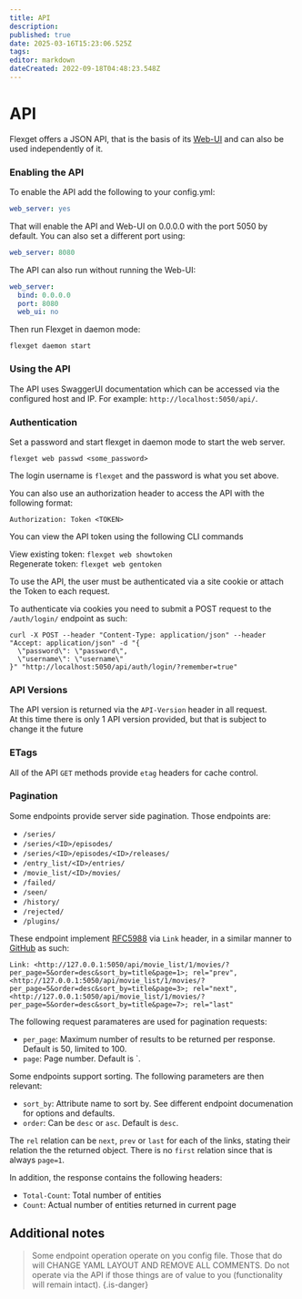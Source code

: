 ```yaml
---
title: API
description: 
published: true
date: 2025-03-16T15:23:06.525Z
tags: 
editor: markdown
dateCreated: 2022-09-18T04:48:23.548Z
---
```


# API

Flexget offers a JSON API, that is the basis of its [Web-UI](/Web-UI) and can also be used independently of it. 

### Enabling the API
To enable the API add the following to your config.yml:
```yaml
web_server: yes
```
That will enable the API and Web-UI on 0.0.0.0 with the port 5050 by default. 
You can also set a different port using:
```yaml
web_server: 8080
```
The API can also run without running the Web-UI:
```yaml
web_server:
  bind: 0.0.0.0
  port: 8080
  web_ui: no
```
Then run Flexget in daemon mode:
```text
flexget daemon start
```

### Using the API
The API uses SwaggerUI documentation which can be accessed via the configured host and IP. For example: `http://localhost:5050/api/`.  

### Authentication
Set a password and start flexget in daemon mode to start the web server.

```text
flexget web passwd <some_password>
```

The login username is `flexget` and the password is what you set above. 

You can also use an authorization header to access the API with the following format:
```text
Authorization: Token <TOKEN>
```

You can view the API token using the following CLI commands

View existing token: `flexget web showtoken`  
Regenerate token: `flexget web gentoken`

To use the API, the user must be authenticated via a site cookie or attach the Token to each request.  

To authenticate via cookies you need to submit a POST request to the `/auth/login/` endpoint as such:
```HTTP
curl -X POST --header "Content-Type: application/json" --header "Accept: application/json" -d "{
  \"password\": \"password\",
  \"username\": \"username\"
}" "http://localhost:5050/api/auth/login/?remember=true"
```
### API Versions
The API version is returned via the `API-Version` header in all request.  
At this time there is only 1 API version provided, but that is subject to change it the future

### ETags
All of the API `GET` methods provide `etag` headers for cache control. 

### Pagination
Some endpoints provide server side pagination. Those endpoints are:
- `/series/`
- `/series/<ID>/episodes/`
- `/series/<ID>/episodes/<ID>/releases/`
- `/entry_list/<ID>/entries/`
- `/movie_list/<ID>/movies/`
- `/failed/`
- `/seen/`
- `/history/`
- `/rejected/`
- `/plugins/`

These endpoint implement [RFC5988](https://tools.ietf.org/html/rfc5988) via `Link` header, in a similar manner to [GitHub](https://developer.github.com/guides/traversing-with-pagination/) as such:
```text
Link: <http://127.0.0.1:5050/api/movie_list/1/movies/?per_page=5&order=desc&sort_by=title&page=1>; rel="prev",
<http://127.0.0.1:5050/api/movie_list/1/movies/?per_page=5&order=desc&sort_by=title&page=3>; rel="next",
<http://127.0.0.1:5050/api/movie_list/1/movies/?per_page=5&order=desc&sort_by=title&page=7>; rel="last"
```
The following request paramateres are used for pagination requests:
- `per_page`: Maximum number of results to be returned per response. Default is 50, limited to 100.
- `page`: Page number. Default is `.  

Some endpoints support sorting. The following parameters are then relevant:
- `sort_by`: Attribute name to sort by. See different endpoint documenation for options and defaults.
- `order`: Can be `desc` or `asc`. Default is `desc`.

The `rel` relation can be `next`, `prev` or `last` for each of the links, stating their relation the the returned object. There is no `first` relation since that is always `page=1`.

In addition, the response contains the following headers:
- `Total-Count`: Total number of entities
- `Count`: Actual number of entities returned in current page

## Additional notes

>Some endpoint operation operate on you config file. Those that do will CHANGE YAML LAYOUT AND REMOVE ALL COMMENTS. Do not operate via the API if those things are of value to you (functionality will remain intact).
{.is-danger}